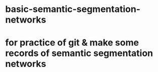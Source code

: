# basic-semantic-segmentation-networks

# for practice of git & make some records of semantic segmentation networks
